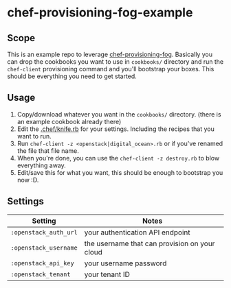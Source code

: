 # chef-provisioning-fog-example

## Scope

This is an example repo to leverage [chef-provisioning-fog](https://github.com/chef/chef-provisioning-fog/). Basically you can drop the cookbooks you want to use in `cookbooks/` directory and run the `chef-client` provisioning command and you'll bootstrap your boxes. This should be everything you need to get started.

## Usage

1. Copy/download whatever you want in the `cookbooks/` directory. (there is an example cookbook already there)
1. Edit the [.chef/knife.rb](.chef/knife.rb) for your settings. Including the recipes that you want to run.
1. Run `chef-client -z <openstack|digital_ocean>.rb` or if you've renamed the file that file name.
1. When you're done, you can use the `chef-client -z destroy.rb` to blow everything away.
1. Edit/save this for what you want, this should be enough to bootstrap you now :D.

## Settings

| Setting        | Notes           |
| ------------- |------------- |
| `:openstack_auth_url` | your authentication API endpoint |
| `:openstack_username` | the username that can provision on your cloud |
| `:openstack_api_key`  | your username password |
| `:openstack_tenant`   | your tenant ID |
